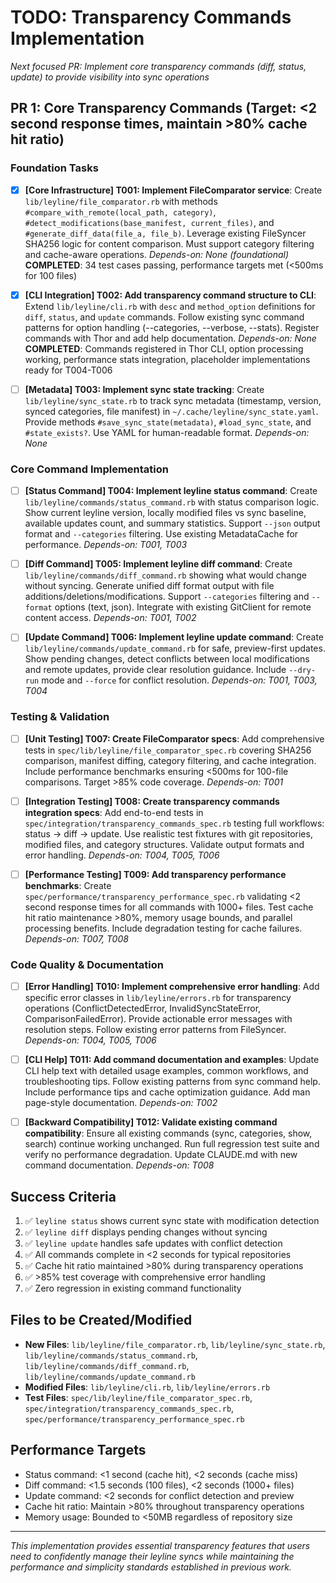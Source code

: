 # TODO: Transparency Commands Implementation

*Next focused PR: Implement core transparency commands (diff, status, update) to provide visibility into sync operations*

## PR 1: Core Transparency Commands (Target: <2 second response times, maintain >80% cache hit ratio)

### Foundation Tasks
- [x] **[Core Infrastructure] T001: Implement FileComparator service**: Create `lib/leyline/file_comparator.rb` with methods `#compare_with_remote(local_path, category)`, `#detect_modifications(base_manifest, current_files)`, and `#generate_diff_data(file_a, file_b)`. Leverage existing FileSyncer SHA256 logic for content comparison. Must support category filtering and cache-aware operations. *Depends-on: None (foundational)* **COMPLETED**: 34 test cases passing, performance targets met (<500ms for 100 files)

- [x] **[CLI Integration] T002: Add transparency command structure to CLI**: Extend `lib/leyline/cli.rb` with `desc` and `method_option` definitions for `diff`, `status`, and `update` commands. Follow existing sync command patterns for option handling (--categories, --verbose, --stats). Register commands with Thor and add help documentation. *Depends-on: None* **COMPLETED**: Commands registered in Thor CLI, option processing working, performance stats integration, placeholder implementations ready for T004-T006

- [ ] **[Metadata] T003: Implement sync state tracking**: Create `lib/leyline/sync_state.rb` to track sync metadata (timestamp, version, synced categories, file manifest) in `~/.cache/leyline/sync_state.yaml`. Provide methods `#save_sync_state(metadata)`, `#load_sync_state`, and `#state_exists?`. Use YAML for human-readable format. *Depends-on: None*

### Core Command Implementation
- [ ] **[Status Command] T004: Implement leyline status command**: Create `lib/leyline/commands/status_command.rb` with status comparison logic. Show current leyline version, locally modified files vs sync baseline, available updates count, and summary statistics. Support `--json` output format and `--categories` filtering. Use existing MetadataCache for performance. *Depends-on: T001, T003*

- [ ] **[Diff Command] T005: Implement leyline diff command**: Create `lib/leyline/commands/diff_command.rb` showing what would change without syncing. Generate unified diff format output with file additions/deletions/modifications. Support `--categories` filtering and `--format` options (text, json). Integrate with existing GitClient for remote content access. *Depends-on: T001, T002*

- [ ] **[Update Command] T006: Implement leyline update command**: Create `lib/leyline/commands/update_command.rb` for safe, preview-first updates. Show pending changes, detect conflicts between local modifications and remote updates, provide clear resolution guidance. Include `--dry-run` mode and `--force` for conflict resolution. *Depends-on: T001, T003, T004*

### Testing & Validation
- [ ] **[Unit Testing] T007: Create FileComparator specs**: Add comprehensive tests in `spec/lib/leyline/file_comparator_spec.rb` covering SHA256 comparison, manifest diffing, category filtering, and cache integration. Include performance benchmarks ensuring <500ms for 100-file comparisons. Target >85% code coverage. *Depends-on: T001*

- [ ] **[Integration Testing] T008: Create transparency commands integration specs**: Add end-to-end tests in `spec/integration/transparency_commands_spec.rb` testing full workflows: status → diff → update. Use realistic test fixtures with git repositories, modified files, and category structures. Validate output formats and error handling. *Depends-on: T004, T005, T006*

- [ ] **[Performance Testing] T009: Add transparency performance benchmarks**: Create `spec/performance/transparency_performance_spec.rb` validating <2 second response times for all commands with 1000+ files. Test cache hit ratio maintenance >80%, memory usage bounds, and parallel processing benefits. Include degradation testing for cache failures. *Depends-on: T007, T008*

### Code Quality & Documentation
- [ ] **[Error Handling] T010: Implement comprehensive error handling**: Add specific error classes in `lib/leyline/errors.rb` for transparency operations (ConflictDetectedError, InvalidSyncStateError, ComparisonFailedError). Provide actionable error messages with resolution steps. Follow existing error patterns from FileSyncer. *Depends-on: T004, T005, T006*

- [ ] **[CLI Help] T011: Add command documentation and examples**: Update CLI help text with detailed usage examples, common workflows, and troubleshooting tips. Follow existing patterns from sync command help. Include performance tips and cache optimization guidance. Add man page-style documentation. *Depends-on: T002*

- [ ] **[Backward Compatibility] T012: Validate existing command compatibility**: Ensure all existing commands (sync, categories, show, search) continue working unchanged. Run full regression test suite and verify no performance degradation. Update CLAUDE.md with new command documentation. *Depends-on: T008*

## Success Criteria
1. ✅ `leyline status` shows current sync state with modification detection
2. ✅ `leyline diff` displays pending changes without syncing
3. ✅ `leyline update` handles safe updates with conflict detection
4. ✅ All commands complete in <2 seconds for typical repositories
5. ✅ Cache hit ratio maintained >80% during transparency operations
6. ✅ >85% test coverage with comprehensive error handling
7. ✅ Zero regression in existing command functionality

## Files to be Created/Modified
- **New Files**: `lib/leyline/file_comparator.rb`, `lib/leyline/sync_state.rb`, `lib/leyline/commands/status_command.rb`, `lib/leyline/commands/diff_command.rb`, `lib/leyline/commands/update_command.rb`
- **Modified Files**: `lib/leyline/cli.rb`, `lib/leyline/errors.rb`
- **Test Files**: `spec/lib/leyline/file_comparator_spec.rb`, `spec/integration/transparency_commands_spec.rb`, `spec/performance/transparency_performance_spec.rb`

## Performance Targets
- Status command: <1 second (cache hit), <2 seconds (cache miss)
- Diff command: <1.5 seconds (100 files), <2 seconds (1000+ files)
- Update command: <2 seconds for conflict detection and preview
- Cache hit ratio: Maintain >80% throughout transparency operations
- Memory usage: Bounded to <50MB regardless of repository size

---

*This implementation provides essential transparency features that users need to confidently manage their leyline syncs while maintaining the performance and simplicity standards established in previous work.*
